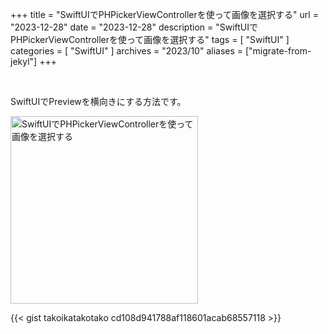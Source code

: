 +++
title = "SwiftUIでPHPickerViewControllerを使って画像を選択する"
url = "2023-12-28"
date = "2023-12-28"
description = "SwiftUIでPHPickerViewControllerを使って画像を選択する"
tags = [
  "SwiftUI"
]
categories = [
  "SwiftUI"
]
archives = "2023/10"
aliases = ["migrate-from-jekyl"]
+++

<br>

SwiftUIでPreviewを横向きにする方法です。

<img src="1.png" width="300px" alt="SwiftUIでPHPickerViewControllerを使って画像を選択する">

{{< gist takoikatakotako cd108d941788af118601acab68557118 >}}
